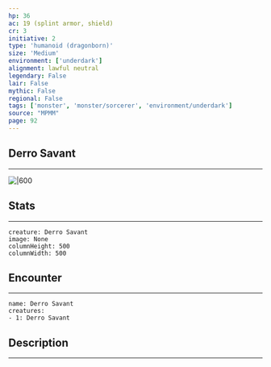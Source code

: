 ```yaml
---
hp: 36
ac: 19 (splint armor, shield)
cr: 3
initiative: 2
type: 'humanoid (dragonborn)'    
size: 'Medium'
environment: ['underdark']
alignment: lawful neutral
legendary: False
lair: False
mythic: False
regional: False
tags: ['monster', 'monster/sorcerer', 'environment/underdark']
source: "MPMM"
page: 92
---
```


## Derro Savant
---

![|600](D:/Program%20Files/5e.tools/img/bestiary/MPMM/Derro%20Savant.webp)

## Stats
---

```statblock
creature: Derro Savant
image: None
columnHeight: 500
columnWidth: 500
```

## Encounter
---

```encounter-table
name: Derro Savant
creatures:
- 1: Derro Savant
```

## Description
---




